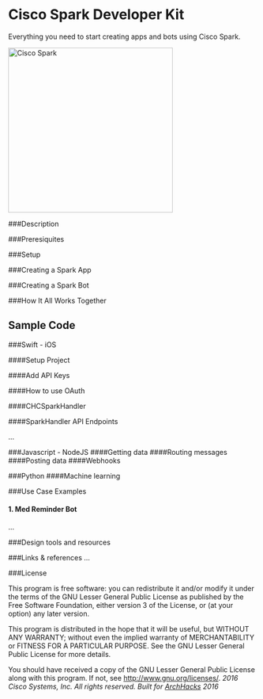 # Cisco Spark Developer Kit
Everything you need to start creating apps and bots using Cisco Spark. 

<img src="https://boulder.startupweek.co/wp-content/uploads/sites/23/2016/05/Spark-Logo-bsw.png" alt="Cisco Spark" width=" 333px"/>

###Description 


###Preresiquites


###Setup


###Creating a Spark App 


###Creating a Spark Bot


###How It All Works Together


## Sample Code

###Swift - iOS

####Setup Project

####Add API Keys

####How to use OAuth

####CHCSparkHandler

####SparkHandler API Endpoints

...

###Javascript - NodeJS
####Getting data
####Routing messages
####Posting data
####Webhooks

###Python
####Machine learning

###Use Case Examples
#### 1. Med Reminder Bot
...

###Design tools and resources

###Links & references
...

###License

This program is free software: you can redistribute it and/or modify it under the terms of the GNU Lesser General Public License as published by the Free Software Foundation, either version 3 of the License, or (at your option) any later version.

This program is distributed in the hope that it will be useful, but WITHOUT ANY WARRANTY; without even the implied warranty of MERCHANTABILITY or FITNESS FOR A PARTICULAR PURPOSE. See the GNU Lesser General Public License for more details.

You should have received a copy of the GNU Lesser General Public License along with this program. If not, see http://www.gnu.org/licenses/.
*2016 Cisco Systems, Inc. All rights reserved. Built for [ArchHacks](https://archhacks.io) 2016*
